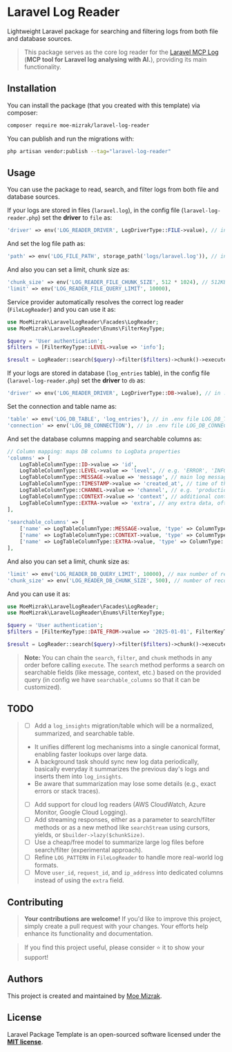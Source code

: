 # Laravel Log Reader
Lightweight Laravel package for searching and filtering logs from both file and database sources.

> This package serves as the core log reader for the [Laravel MCP Log](https://github.com/laplace-demon-ai/laravel-mcp-log) (**MCP tool for Laravel log analysing with AI.**), providing its main functionality.

## Installation
You can install the package (that you created with this template) via composer:
  ```bash
  composer require moe-mizrak/laravel-log-reader
  ```

You can publish and run the migrations with:
  ```bash
  php artisan vendor:publish --tag="laravel-log-reader"
  ```

## Usage
You can use the package to read, search, and filter logs from both file and database sources.

If your logs are stored in files (`laravel.log`), in the config file (`laravel-log-reader.php`) set the **driver** to `file` as:
```php
'driver' => env('LOG_READER_DRIVER', LogDriverType::FILE->value), // in .env file LOG_READER_DRIVER=file
```

And set the log file path as:
```php
'path' => env('LOG_FILE_PATH', storage_path('logs/laravel.log')), // in .env file LOG_FILE_PATH=/full/path/to/laravel.log
```

And also you can set a limit, chunk size as:
```php
'chunk_size' => env('LOG_READER_FILE_CHUNK_SIZE', 512 * 1024), // 512KB for file reading
'limit' => env('LOG_READER_FILE_QUERY_LIMIT', 10000),
```

Service provider automatically resolves the correct log reader (`FileLogReader`) and you can use it as:
```php
use MoeMizrak\LaravelLogReader\Facades\LogReader;
use MoeMizrak\LaravelLogReader\Enums\FilterKeyType;

$query = 'User authentication';
$filters = [FilterKeyType::LEVEL->value => 'info'];

$result = LogReader::search($query)->filter($filters)->chunk()->execute();
```

If your logs are stored in database (`log_entries` table), in the config file (`laravel-log-reader.php`) set the **driver** to `db` as:
```php
'driver' => env('LOG_READER_DRIVER', LogDriverType::DB->value), // in .env file LOG_READER_DRIVER=db
```

Set the connection and table name as:
```php
'table' => env('LOG_DB_TABLE', 'log_entries'), // in .env file LOG_DB_TABLE=log_entries
'connection' => env('LOG_DB_CONNECTION'), // in .env file LOG_DB_CONNECTION=mysql
```

And set the database columns mapping and searchable columns as:
```php
// Column mapping: maps DB columns to LogData properties
'columns' => [
    LogTableColumnType::ID->value => 'id',
    LogTableColumnType::LEVEL->value => 'level', // e.g. 'ERROR', 'INFO'
    LogTableColumnType::MESSAGE->value => 'message', // main log message
    LogTableColumnType::TIMESTAMP->value => 'created_at', // time of the log entry (e.g. 'created_at' or 'logged_at')
    LogTableColumnType::CHANNEL->value => 'channel', // e.g. 'production', 'local'
    LogTableColumnType::CONTEXT->value => 'context', // additional context info, often JSON e.g. '{"action":"UserLogin"}'
    LogTableColumnType::EXTRA->value => 'extra', // any extra data, often JSON e.g. '{"ip":172.0.0.1, "session_id":"abc", "user_id":123}'
],
       
'searchable_columns' => [
    ['name' => LogTableColumnType::MESSAGE->value, 'type' => ColumnType::TEXT->value],
    ['name' => LogTableColumnType::CONTEXT->value, 'type' => ColumnType::JSON->value],
    ['name' => LogTableColumnType::EXTRA->value, 'type' => ColumnType::JSON->value],
],
```

And also you can set a limit, chunk size as:
```php
'limit' => env('LOG_READER_DB_QUERY_LIMIT', 10000), // max number of records to fetch in queries
'chunk_size' => env('LOG_READER_DB_CHUNK_SIZE', 500), // number of records per chunk when chunking is enabled
```

And you can use it as:
```php
use MoeMizrak\LaravelLogReader\Facades\LogReader;
use MoeMizrak\LaravelLogReader\Enums\FilterKeyType;

$query = 'User authentication';
$filters = [FilterKeyType::DATE_FROM->value => '2025-01-01', FilterKeyType::DATE_TO->value => '2025-12-31'];

$result = LogReader::search($query)->filter($filters)->chunk()->execute();
```

> **Note:** You can chain the `search`, `filter`, and `chunk` methods in any order before calling `execute`.
> The `search` method performs a search on searchable fields (like message, context, etc.) based on the provided query (in config we have `searchable_columns` so that it can be customized).

## TODO
> - [ ] Add a `log_insights` migration/table which will be a normalized, summarized, and searchable table.
  > - It unifies different log mechanisms into a single canonical format, enabling faster lookups over large data.
  > - A background task should sync new log data periodically, basically everyday it summarizes the previous day's logs and inserts them into `log_insights`.
  > - Be aware that summarization may lose some details (e.g., exact errors or stack traces).
> - [ ] Add support for cloud log readers (AWS CloudWatch, Azure Monitor, Google Cloud Logging).
> - [ ] Add streaming responses, either as a parameter to search/filter methods or as a new method like `searchStream` using cursors, yields, or `$builder->lazy($chunkSize)`.
> - [ ] Use a cheap/free model to summarize large log files before search/filter (experimental approach).
> - [ ] Refine `LOG_PATTERN` in `FileLogReader` to handle more real-world log formats.
> - [ ] Move `user_id`, `request_id`, and `ip_address` into dedicated columns instead of using the `extra` field.

## Contributing

> **Your contributions are welcome!** If you'd like to improve this project, simply create a pull request with your changes. Your efforts help enhance its functionality and documentation.

> If you find this project useful, please consider ⭐ it to show your support!

## Authors
This project is created and maintained by [Moe Mizrak](https://github.com/moe-mizrak).

## License
Laravel Package Template is an open-sourced software licensed under the **[MIT license](LICENSE)**.